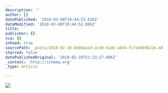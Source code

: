 ```yaml
---
description: ''
author: []
datePublished: '2018-03-08T19:44:53.626Z'
dateModified: '2018-03-08T19:44:52.086Z'
title: ''
publisher: {}
via: {}
inFeed: true
sourcePath: _posts/2018-02-18-bb98aaa3-acd0-41d6-ab54-7cfa6db9b216.md
starred: false
datePublishedOriginal: '2018-02-18T21:23:27.006Z'
_context: 'http://schema.org'
_type: Article

---
```

![](https://the-grid-user-content.s3-us-west-2.amazonaws.com/8f4b6e7a-23ab-476b-8017-fb73758b2b81.jpg)
